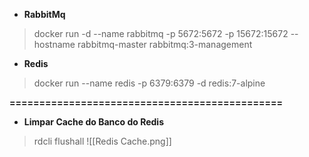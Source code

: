 - **RabbitMq**
>docker run -d --name rabbitmq -p 5672:5672 -p 15672:15672 --hostname rabbitmq-master rabbitmq:3-management

- **Redis**
>docker run --name redis -p 6379:6379 -d redis:7-alpine

**==============================================**

- **Limpar Cache do Banco do Redis**
>rdcli
>flushall
![[Redis Cache.png]]